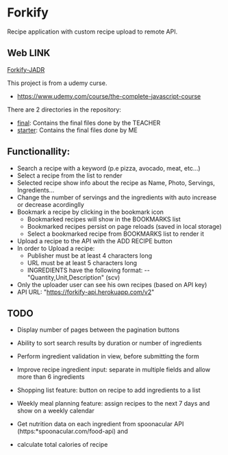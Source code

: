 # Forkify

Recipe application with custom recipe upload to remote API.

## Web LINK

[Forkify-JADR](https://forkify-jadr.netlify.app)

This project is from a udemy curse.

- https://www.udemy.com/course/the-complete-javascript-course

There are 2 directories in the repository:

- [final](https://github.com/JoseAlbDR/forkify/tree/main/final): Contains the final files done by the TEACHER
- [starter](https://github.com/JoseAlbDR/forkify/tree/main/starter): Contains the final files done by ME

## Functionallity:

- Search a recipe with a keyword (p.e pizza, avocado, meat, etc...)
- Select a recipe from the list to render
- Selected recipe show info about the recipe as Name, Photo, Servings, Ingredients...
- Change the number of servings and the ingredients with auto increase or decrease acordinglly
- Bookmark a recipe by clicking in the bookmark icon
  - Bookmarked recipes will show in the BOOKMARKS list
  - Bookmarked recipes persist on page reloads (saved in local storage)
  - Select a bookmarked recipe from BOOKMARKS list to render it
- Upload a recipe to the API with the ADD RECIPE button
- In order to Upload a recipe:
  - Publisher must be at least 4 characters long
  - URL must be at least 5 characters long
  - INGREDIENTS have the following format:
    -- "Quantity,Unit,Description" (scv)
- Only the uploader user can see his own recipes (based on API key)
- API URL: "https://forkify-api.herokuapp.com/v2"

## TODO

- Display number of pages between the pagination buttons
- Ability to sort search results by duration or number of ingredients
- Perform ingredient validation in view, before submitting the form
- Improve recipe ingredient input: separate in multiple fields and allow more than 6 ingredients

- Shopping list feature: button on recipe to add ingredients to a list
- Weekly meal planning feature: assign recipes to the next 7 days and show on a weekly calendar
- Get nutrition data on each ingredient from spoonacular API (https:\*spoonacular.com/food-api) and
- calculate total calories of recipe
